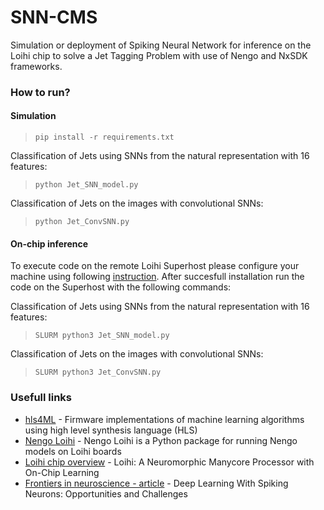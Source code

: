 # SNN-CMS
Simulation or deployment of Spiking Neural Network for inference on the Loihi chip to solve a Jet Tagging Problem with use of Nengo and NxSDK frameworks.

### How to run?

#### Simulation
>~~~~
>pip install -r requirements.txt
>~~~~
Classification of Jets using SNNs from the natural representation with 16 features:
>~~~~
>python Jet_SNN_model.py
>~~~~

Classification of Jets on the images with convolutional SNNs:
>~~~~
>python Jet_ConvSNN.py
>~~~~

#### On-chip inference
To execute code on the remote Loihi Superhost please configure your machine using following [instruction]( https://www.nengo.ai/nengo-loihi/installation.html). After succesfull installation run the code on the Superhost with the following commands:

Classification of Jets using SNNs from the natural representation with 16 features:
>~~~~
>SLURM python3 Jet_SNN_model.py
>~~~~

Classification of Jets on the images with convolutional SNNs:
>~~~~
>SLURM python3 Jet_ConvSNN.py
>~~~~

### Usefull links

* [hls4ML](https://hls-fpga-machine-learning.github.io/hls4ml/) - Firmware implementations of machine learning algorithms using high level synthesis language (HLS)
* [Nengo Loihi](https://www.nengo.ai/nengo-loihi/overview.html) - Nengo Loihi is a Python package for running Nengo models on Loihi boards
* [Loihi chip overview](https://ieeexplore.ieee.org/stamp/stamp.jsp?tp=&arnumber=8259423) - Loihi: A Neuromorphic
Manycore Processor with
On-Chip Learning
* [Frontiers in neuroscience - article](https://www.frontiersin.org/articles/10.3389/fnins.2018.00774/full) - Deep Learning With Spiking Neurons: Opportunities and Challenges
